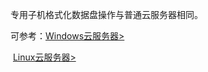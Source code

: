 专用子机格式化数据盘操作与普通云服务器相同。

可参考：[Windows云服务器>](http://tce.fsphere.cn/doc/product/213/2786)

​                [Linux云服务器>](http://tce.fsphere.cn/doc/product/213/2974)